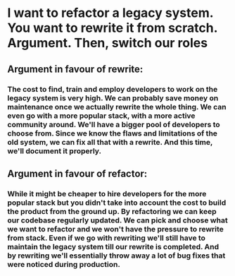 # I want to refactor a legacy system. You want to rewrite it from scratch. Argument. Then, switch our roles

## Argument in favour of rewrite:
### The cost to find, train and employ developers to work on the legacy system is very high. We can probably save money on maintenance once we actually rewrite the whole thing. We can even go with a more popular stack, with a more active community around. We'll have a bigger pool of developers to choose from. Since we know the flaws and limitations of the old system, we can fix all that with a rewrite. And this time, we'll document it properly.

## Argument in favour of refactor:
### While it might be cheaper to hire developers for the more popular stack but you didn't take into account the cost to build the product from the ground up. By refactoring we can keep our codebase regularly updated. We can pick and choose what we want to refactor and we won't have the pressure to rewrite from stack. Even if we go with rewriting we'll still have to maintain the legacy system till our rewrite is completed. And by rewriting we'll essentially throw away a lot of bug fixes that were noticed during production. 